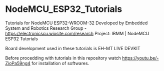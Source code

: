 # NodeMCU_ESP32_Tutorials
Tutorials for NodeMCU ESP32-WROOM-32 
Developed by Embedded System and Robotics Research Group - https://electronicscu.wixsite.com/research
Project: IBMM | NodeMCU ESP32 Tutorials

Board development used in these tutorials is EH-MT LIVE DEVKIT

Before procedding with tutorials in this repository watch https://youtu.be/-ZioPa59ng4
for installation of softwares.
